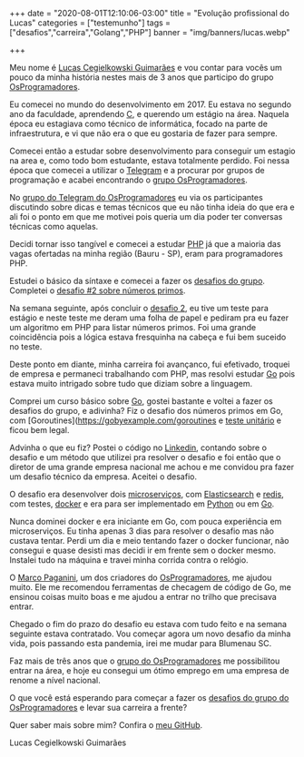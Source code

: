+++
date = "2020-08-01T12:10:06-03:00"
title = "Evolução profissional do Lucas"
categories = ["testemunho"]
tags = ["desafios","carreira","Golang","PHP"]
banner = "img/banners/lucas.webp"

+++

Meu nome é [Lucas Cegielkowski Guimarães](https://github.com/cegielkowski) e vou contar para vocês um pouco da minha história nestes mais de 3 anos que participo do grupo [OsProgramadores](https://t.me/osprogramadores). 

Eu comecei no mundo do desenvolvimento em 2017. Eu estava no segundo ano da faculdade, aprendendo [C](https://pt.wikipedia.org/wiki/C_(linguagem_de_programa%C3%A7%C3%A3o)), e querendo um estágio na área. Naquela época eu estagiava como técnico de informática, focado na parte de infraestrutura, e vi que não era o que eu gostaria de fazer para sempre. 

Comecei então a estudar sobre desenvolvimento para conseguir um estagio na area e, como todo bom estudante, estava totalmente perdido. Foi nessa época que comecei a utilizar o [Telegram](https://telegram.org/) e a procurar por grupos de programação e acabei encontrando o [grupo OsProgramadores](https://t.me/osprogramadores).

No [grupo do Telegram do OsProgramadores](https://t.me/osprogramadores) eu via os participantes discutindo sobre dicas e temas técnicos que eu não tinha ideia do que era e ali foi o ponto em que me motivei pois queria um dia poder ter conversas técnicas como aquelas. 

Decidi tornar isso tangível e comecei a estudar [PHP](https://www.php.net/manual/pt_BR/index.php) já que a maioria das vagas ofertadas na minha região (Bauru - SP), eram para programadores PHP.  

Estudei o básico da síntaxe e comecei a fazer os [desafios do grupo](https://osprogramadores.com/desafios/). Completei o [desafio #2 sobre números primos](http://osprogramadores.com/desafios/d02/). 

Na semana seguinte, após concluir o [desafio 2](http://osprogramadores.com/desafios/d02/), eu tive um teste para estágio e neste teste me deram uma folha de papel e pediram pra eu fazer um algoritmo em PHP para listar números primos. Foi uma grande coincidência pois a lógica estava fresquinha na cabeça e fui bem suceido no teste. 

Deste ponto em diante, minha carreira foi avançanco, fui efetivado, troquei de empresa e permaneci trabalhando com PHP, mas resolvi estudar [Go](https://golang.org/) pois estava muito intrigado sobre tudo que diziam sobre a linguagem.

Comprei um curso básico sobre [Go](https://golang.org/), gostei bastante e voltei a fazer os desafios do grupo, e adivinha? Fiz o desafio dos números primos em Go, com [Goroutines](https://gobyexample.com/goroutines e [teste unitário](https://edsoncelio.github.io/posts/testes-unitarios-golang-/) e ficou bem legal. 

Advinha o que eu fiz? Postei o código no [Linkedin](https://linkedin.com), contando sobre o desafio e um método que utilizei pra resolver o desafio e foi então que o diretor de uma grande empresa nacional me achou e me convidou pra fazer um desafio técnico da empresa. Aceitei o desafio. 

O desafio era desenvolver dois [microserviços](https://www.redhat.com/pt-br/topics/microservices/what-are-microservices), com [Elasticsearch](https://www.elastic.co/) e [redis](https://redis.io/), com testes, [docker](https://www.docker.com/) e era para ser implementado em [Python](https://python.org) ou em [Go](https://golang.org/).

Nunca dominei docker e era iniciante em Go, com pouca experiência em microserviços. Eu tinha apenas 3 dias para resolver o desafio mas não custava tentar. Perdi um dia e meio tentando fazer o docker funcionar, não consegui e quase desisti mas decidi ir em frente sem o docker mesmo. Instalei tudo na máquina e travei minha corrida contra o relógio.

O [Marco Paganini](https://github.com/marcopaganini), um dos criadores do [OsProgramadores](https://osprogramadores.com), me ajudou muito. Ele me recomendou ferramentas de checagem de código de Go, me ensinou coisas muito boas e me ajudou a entrar no trilho que precisava entrar.

Chegado o fim do prazo do desafio eu estava com tudo feito e na semana seguinte estava contratado. Vou começar agora um novo desafio da minha vida, pois passando esta pandemia, irei me mudar para Blumenau SC.

Faz mais de três anos que o [grupo do OsProgramadores](https://t.me/osprogramadores) me possibilitou entrar na área, e hoje eu consegui um ótimo emprego em uma empresa de renome a nível nacional.

O que você está esperando para começar a fazer os [desafios do grupo do OsProgramadores](https://osprogramadores.com/desafios/) e levar sua carreira a frente?

Quer saber mais sobre mim? Confira o [meu GitHub](https://github.com/cegielkowski).

Lucas Cegielkowski Guimarães